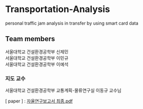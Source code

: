 # Transportation-Analysis
personal traffic jam analysis in transfer by using smart card data

## Team members
서울대학교 건설환경공학부 신제민  
서울대학교 건설환경공학부 이민규  
서울대학교 건설환경공학부 이예석  

### 지도 교수
서울대학교 건설환경공학부 교통계획-물류연구실 이동규 교수님  

[ paper ]  : [자율연구보고서 최종.pdf](https://github.com/Jaeminiman/Transportation-Analysis/files/11108819/default.pdf)  

